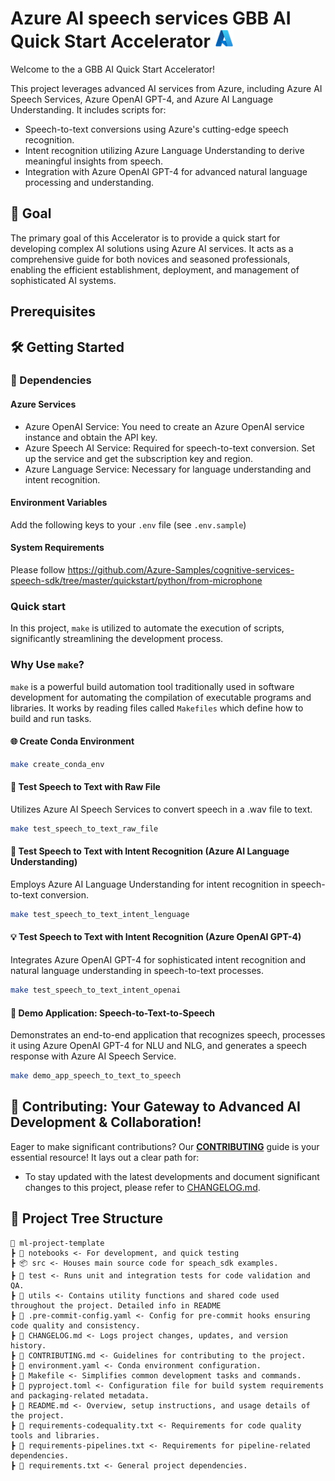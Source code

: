 # Azure AI speech services GBB AI Quick Start Accelerator <img src="./utils/images/azure_logo.png" alt="Azure Logo" style="width:30px;height:30px;"/>

Welcome to the a GBB AI Quick Start Accelerator! 

This project leverages advanced AI services from Azure, including Azure AI Speech Services, Azure OpenAI GPT-4, and Azure AI Language Understanding. It includes scripts for:
- Speech-to-text conversions using Azure's cutting-edge speech recognition.
- Intent recognition utilizing Azure Language Understanding to derive meaningful insights from speech.
- Integration with Azure OpenAI GPT-4 for advanced natural language processing and understanding.

## 🌟 Goal
The primary goal of this Accelerator is to provide a quick start for developing complex AI solutions using Azure AI services. It acts as a comprehensive guide for both novices and seasoned professionals, enabling the efficient establishment, deployment, and management of sophisticated AI systems.

## Prerequisites 

## 🛠 Getting Started

### 🔧 Dependencies

#### Azure Services
- Azure OpenAI Service: You need to create an Azure OpenAI service instance and obtain the API key.
- Azure Speech AI Service: Required for speech-to-text conversion. Set up the service and get the subscription key and region.
- Azure Language Service: Necessary for language understanding and intent recognition.

#### Environment Variables
Add the following keys to your `.env` file (see `.env.sample`)

#### System Requirements

Please follow https://github.com/Azure-Samples/cognitive-services-speech-sdk/tree/master/quickstart/python/from-microphone

### Quick start 

In this project, `make` is utilized to automate the execution of scripts, significantly streamlining the development process.

### Why Use `make`?

`make` is a powerful build automation tool traditionally used in software development for automating the compilation of executable programs and libraries. It works by reading files called `Makefiles` which define how to build and run tasks.

#### 🌐 Create Conda Environment

```bash
make create_conda_env
```

#### 🎤 Test Speech to Text with Raw File

Utilizes Azure AI Speech Services to convert speech in a .wav file to text.

```bash
make test_speech_to_text_raw_file
```

#### 🧠 Test Speech to Text with Intent Recognition (Azure AI Language Understanding)

Employs Azure AI Language Understanding for intent recognition in speech-to-text conversion.

```bash
make test_speech_to_text_intent_lenguage
```

#### 💡 Test Speech to Text with Intent Recognition (Azure OpenAI GPT-4)

Integrates Azure OpenAI GPT-4 for sophisticated intent recognition and natural language understanding in speech-to-text processes.

```bash
make test_speech_to_text_intent_openai
```

#### 🔄 Demo Application: Speech-to-Text-to-Speech

Demonstrates an end-to-end application that recognizes speech, processes it using Azure OpenAI GPT-4 for NLU and NLG, and generates a speech response with Azure AI Speech Service.

```bash
make demo_app_speech_to_text_to_speech
```


## 💼 Contributing: Your Gateway to Advanced AI Development & Collaboration!

Eager to make significant contributions? Our **[CONTRIBUTING](./CONTRIBUTING.md)** guide is your essential resource! It lays out a clear path for:

- To stay updated with the latest developments and document significant changes to this project, please refer to [CHANGELOG.md](CHANGELOG.md).

## 🌲 Project Tree Structure

```
📂 ml-project-template
┣ 📂 notebooks <- For development, and quick testing 
┣ 📦 src <- Houses main source code for speach_sdk examples.
┣ 📂 test <- Runs unit and integration tests for code validation and QA.
┣ 📂 utils <- Contains utility functions and shared code used throughout the project. Detailed info in README
┣ 📜 .pre-commit-config.yaml <- Config for pre-commit hooks ensuring code quality and consistency.
┣ 📜 CHANGELOG.md <- Logs project changes, updates, and version history.
┣ 📜 CONTRIBUTING.md <- Guidelines for contributing to the project.
┣ 📜 environment.yaml <- Conda environment configuration.
┣ 📜 Makefile <- Simplifies common development tasks and commands.
┣ 📜 pyproject.toml <- Configuration file for build system requirements and packaging-related metadata.
┣ 📜 README.md <- Overview, setup instructions, and usage details of the project.
┣ 📜 requirements-codequality.txt <- Requirements for code quality tools and libraries.
┣ 📜 requirements-pipelines.txt <- Requirements for pipeline-related dependencies.
┣ 📜 requirements.txt <- General project dependencies.
```


